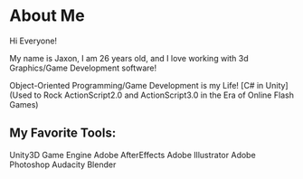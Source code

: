 # About Me

Hi Everyone!

My name is Jaxon, I am 26 years old, and I love working with 3d Graphics/Game Development software!

Object-Oriented Programming/Game Development is my Life!
[C# in Unity] (Used to Rock ActionScript2.0 and ActionScript3.0 in the Era of Online Flash Games)


My Favorite Tools:
-----------------------
Unity3D Game Engine
Adobe AfterEffects
Adobe Illustrator
Adobe Photoshop
Audacity
Blender
